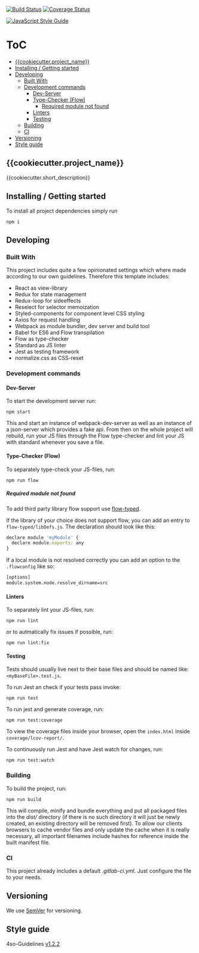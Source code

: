 [![Build Status](https://travis-ci.org/{{cookiecutter.namespace}}/{{cookiecutter.project_name}}.svg?branch=master)](https://travis-ci.org/{{cookiecutter.namespace}}/{{cookiecutter.project_name}})
[![Coverage Status](https://coveralls.io/repos/github/{{cookiecutter.namespace}}/{{cookiecutter.project_name}}/badge.svg?branch=master)](https://coveralls.io/github/{{cookiecutter.namespace}}/{{cookiecutter.project_name}}?branch=master)

[![JavaScript Style Guide](https://cdn.rawgit.com/standard/standard/master/badge.svg)](https://github.com/standard/standard)


# ToC

<!-- vim-markdown-toc GFM -->

* [{{cookiecutter.project_name}}](#cookiecutterproject_name)
* [Installing / Getting started](#installing--getting-started)
* [Developing](#developing)
    * [Built With](#built-with)
    * [Development commands](#development-commands)
        * [Dev-Server](#dev-server)
        * [Type-Checker (Flow)](#type-checker-flow)
            * [Required module not found](#required-module-not-found)
        * [Linters](#linters)
        * [Testing](#testing)
    * [Building](#building)
    * [CI](#ci)
* [Versioning](#versioning)
* [Style guide](#style-guide)

<!-- vim-markdown-toc -->


## {{cookiecutter.project_name}}

{{cookiecutter.short_description}}


## Installing / Getting started

To install all project dependencies simply run

```shell
npm i
```


## Developing

### Built With

This project includes quite a few opinionated settings which where
made according to our own guidelines. Therefore this template includes:

* React as view-library
* Redux for state management
* Redux-loop for sideeffects
* Reselect for selector memoization
* Styled-components for component level CSS styling
* Axios for request handling
* Webpack as module bundler, dev server and build tool
* Babel for ES6 and Flow transpilation
* Flow as type-checker
* Standard as JS linter
* Jest as testing framework
* normalize.css as CSS-reset


### Development commands

#### Dev-Server

To start the development server run:

```shell
npm start
```

This and start an instance of webpack-dev-server as well as an instance of
a json-server which provides a fake api.
From then on the whole project will rebuild, run your JS files through the Flow type-checker and
lint your JS with standard whenever you save a file.


#### Type-Checker (Flow)

To separately type-check your JS-files, run:

```shell
npm run flow
```

##### Required module not found

To add third party library flow support use [flow-typed](https://github.com/flowtype/flow-typed).

If the library of your choice does not support flow, you can add
an entry to `flow-typed/libDefs.js`. The declaration should look like this:

```javascript
declare module 'myModule' {
  declare module.exports: any
}
```

If a local module is not resolved correctly you can add an option to
the `.flowconfig` like so:

```bash
[options]
module.system.node.resolve_dirname=src
```

#### Linters

To separately lint your JS-files, run:

```shell
npm run lint
```

or to autmatically fix issues if possible, run:

```shell
npm run lint:fix
```


#### Testing

Tests should usually live next to their base files and should
be named like: `<myBaseFile>.test.js`.

To run Jest an check if your tests pass invoke:

```shell
npm run test
```

To run jest and generate coverage, run:

```shell
npm run test:coverage
```

To view the coverage files inside your browser, open the `index.html` inside
`coverage/lcov-report/`.

To continuously run Jest and have Jest watch for changes, run:

```shell
npm run test:watch
```


### Building

To build the project, run:

```shell
npm run build
```

This will compile, minify and bundle
everything and put all packaged files into the _dist/_ directory (if there is no such directory it will just be newly created, an existing directory will be removed first).
To allow our clients browsers to cache vendor files and only update the cache when it is really necessary, all important filenames include hashes for reference inside the built manifest file.


### CI

This project already includes a default _.gitlab-ci.yml_.
Just configure the file to your needs.


## Versioning

We use [SemVer](http://semver.org/) for versioning.


## Style guide

4so-Guidelines [v1.2.2](http://gitlab.4so.local/fourseasons/guidelines/tree/v1.2.2)
